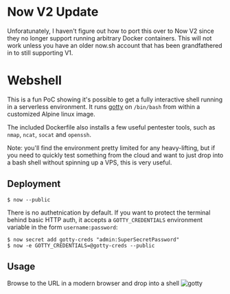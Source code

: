 # Now V2 Update
Unforatunately, I haven't figure out how to port this over to Now V2 since they no longer support running arbitrary Docker containers. This will not work unless you have an older now.sh account that has been grandfathered in to still supporting V1.

# Webshell
This is a fun PoC showing it's possible to get a fully interactive shell running in a serverless environment. It runs [gotty](https://github.com/yudai/gotty) on `/bin/bash` from within a customized Alpine linux image.

The included Dockerfile also installs a few useful pentester tools, such as `nmap`, `ncat`, `socat` and `openssh`.

Note: you'll find the environment pretty limited for any heavy-lifting, but if you need to quickly test something from the cloud and want to just drop into a bash shell without spinning up a VPS, this is very useful.

## Deployment
```
$ now --public
```

There is no authetnication by default. If you want to protect the terminal behind basic HTTP auth, it accepts a `GOTTY_CREDENTIALS` environment variable in the form `username:password`:

```
$ now secret add gotty-creds "admin:SuperSecretPassword"
$ now -e GOTTY_CREDENTIALS=@gotty-creds --public
```

## Usage
Browse to the URL in a modern browser and drop into a shell
![gotty](../imgs/gotty.png)